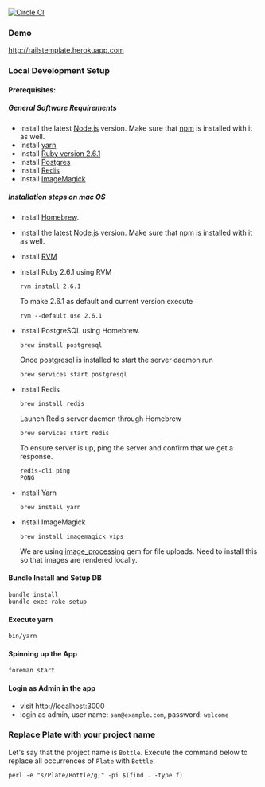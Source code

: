 [![Circle CI](https://circleci.com/gh/vipulnsward/plate.png?style=badge)](https://circleci.com/gh/vipulnsward/plate)

### Demo

http://railstemplate.herokuapp.com

### Local Development Setup

#### Prerequisites:
##### General Software Requirements
- Install the latest [Node.js](https://nodejs.org) version. Make sure that [npm](https://www.npmjs.com/) is installed with it as well.
- Install [yarn](https://yarnpkg.com/en/docs/install)
- Install [Ruby version 2.6.1](https://www.ruby-lang.org/en/news/2019/01/30/ruby-2-6-1-released/)
- Install [Postgres](https://postgresapp.com)
- Install [Redis](https://redis.io/download)
- Install [ImageMagick](https://imagemagick.org/script/download.php)

##### Installation steps on mac OS
- Install [Homebrew](https://brew.sh).
- Install the latest [Node.js](https://nodejs.org) version. Make sure that [npm](https://www.npmjs.com/) is installed with it as well.
- Install [RVM](https://rvm.io/rvm/install)
- Install Ruby 2.6.1 using RVM
  ```
  rvm install 2.6.1
  ```
  
  To make 2.6.1 as default and current version execute 
  ```
  rvm --default use 2.6.1
  ```
- Install PostgreSQL using Homebrew.
   ```
   brew install postgresql
   ``` 
   
   Once postgresql is installed to start the server daemon run
   ```
   brew services start postgresql
   ```
- Install Redis
  ```
  brew install redis
  ```
  
  Launch Redis server daemon through Homebrew
  ``` 
  brew services start redis
  ```
  
  To ensure server is up, ping the server and confirm that we get a response.
  ```
  redis-cli ping
  PONG
  ```
- Install Yarn  
  ```
  brew install yarn
  ``` 
- Install ImageMagick
  ```
  brew install imagemagick vips
  ```
  
  We are using [image_processing](https://github.com/janko/image_processing) gem for file uploads.
  Need to install this so that images are rendered locally.

#### Bundle Install and Setup DB
```
bundle install
bundle exec rake setup 
```

#### Execute yarn
```
bin/yarn
```

#### Spinning up the App
```
foreman start
```

#### Login as Admin in the app
* visit http://localhost:3000
* login as admin, user name: `sam@example.com`, password: `welcome`


### Replace Plate with your project name

Let's say that the project name is `Bottle`. Execute the command below to
replace all occurrences of `Plate` with `Bottle`.

```
perl -e "s/Plate/Bottle/g;" -pi $(find . -type f)
```
